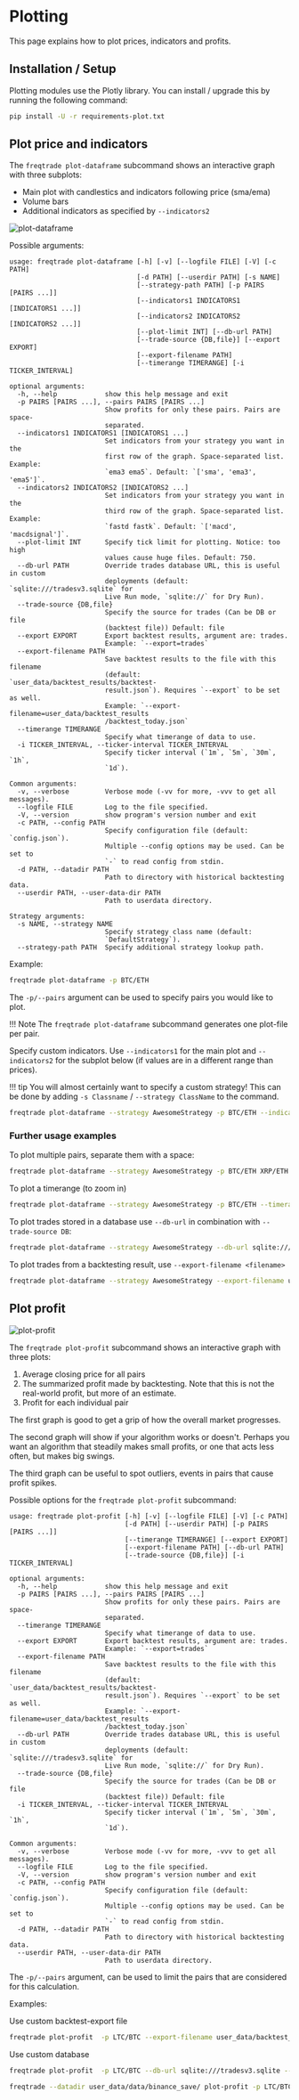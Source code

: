 # Plotting

This page explains how to plot prices, indicators and profits.

## Installation / Setup

Plotting modules use the Plotly library. You can install / upgrade this by running the following command:

``` bash
pip install -U -r requirements-plot.txt
```

## Plot price and indicators

The `freqtrade plot-dataframe` subcommand shows an interactive graph with three subplots:

* Main plot with candlestics and indicators following price (sma/ema)
* Volume bars
* Additional indicators as specified by `--indicators2`

![plot-dataframe](assets/plot-dataframe.png)

Possible arguments:

```
usage: freqtrade plot-dataframe [-h] [-v] [--logfile FILE] [-V] [-c PATH]
                                [-d PATH] [--userdir PATH] [-s NAME]
                                [--strategy-path PATH] [-p PAIRS [PAIRS ...]]
                                [--indicators1 INDICATORS1 [INDICATORS1 ...]]
                                [--indicators2 INDICATORS2 [INDICATORS2 ...]]
                                [--plot-limit INT] [--db-url PATH]
                                [--trade-source {DB,file}] [--export EXPORT]
                                [--export-filename PATH]
                                [--timerange TIMERANGE] [-i TICKER_INTERVAL]

optional arguments:
  -h, --help            show this help message and exit
  -p PAIRS [PAIRS ...], --pairs PAIRS [PAIRS ...]
                        Show profits for only these pairs. Pairs are space-
                        separated.
  --indicators1 INDICATORS1 [INDICATORS1 ...]
                        Set indicators from your strategy you want in the
                        first row of the graph. Space-separated list. Example:
                        `ema3 ema5`. Default: `['sma', 'ema3', 'ema5']`.
  --indicators2 INDICATORS2 [INDICATORS2 ...]
                        Set indicators from your strategy you want in the
                        third row of the graph. Space-separated list. Example:
                        `fastd fastk`. Default: `['macd', 'macdsignal']`.
  --plot-limit INT      Specify tick limit for plotting. Notice: too high
                        values cause huge files. Default: 750.
  --db-url PATH         Override trades database URL, this is useful in custom
                        deployments (default: `sqlite:///tradesv3.sqlite` for
                        Live Run mode, `sqlite://` for Dry Run).
  --trade-source {DB,file}
                        Specify the source for trades (Can be DB or file
                        (backtest file)) Default: file
  --export EXPORT       Export backtest results, argument are: trades.
                        Example: `--export=trades`
  --export-filename PATH
                        Save backtest results to the file with this filename
                        (default: `user_data/backtest_results/backtest-
                        result.json`). Requires `--export` to be set as well.
                        Example: `--export-filename=user_data/backtest_results
                        /backtest_today.json`
  --timerange TIMERANGE
                        Specify what timerange of data to use.
  -i TICKER_INTERVAL, --ticker-interval TICKER_INTERVAL
                        Specify ticker interval (`1m`, `5m`, `30m`, `1h`,
                        `1d`).

Common arguments:
  -v, --verbose         Verbose mode (-vv for more, -vvv to get all messages).
  --logfile FILE        Log to the file specified.
  -V, --version         show program's version number and exit
  -c PATH, --config PATH
                        Specify configuration file (default: `config.json`).
                        Multiple --config options may be used. Can be set to
                        `-` to read config from stdin.
  -d PATH, --datadir PATH
                        Path to directory with historical backtesting data.
  --userdir PATH, --user-data-dir PATH
                        Path to userdata directory.

Strategy arguments:
  -s NAME, --strategy NAME
                        Specify strategy class name (default:
                        `DefaultStrategy`).
  --strategy-path PATH  Specify additional strategy lookup path.

```

Example:

``` bash
freqtrade plot-dataframe -p BTC/ETH
```

The `-p/--pairs` argument can be used to specify pairs you would like to plot.

!!! Note
    The `freqtrade plot-dataframe` subcommand generates one plot-file per pair.

Specify custom indicators.
Use `--indicators1` for the main plot and `--indicators2` for the subplot below (if values are in a different range than prices).

!!! tip
    You will almost certainly want to specify a custom strategy! This can be done by adding `-s Classname` / `--strategy ClassName` to the command.

``` bash
freqtrade plot-dataframe --strategy AwesomeStrategy -p BTC/ETH --indicators1 sma ema --indicators2 macd
```

### Further usage examples

To plot multiple pairs, separate them with a space:

``` bash
freqtrade plot-dataframe --strategy AwesomeStrategy -p BTC/ETH XRP/ETH
```

To plot a timerange (to zoom in)

``` bash
freqtrade plot-dataframe --strategy AwesomeStrategy -p BTC/ETH --timerange=20180801-20180805
```

To plot trades stored in a database use `--db-url` in combination with `--trade-source DB`:

``` bash
freqtrade plot-dataframe --strategy AwesomeStrategy --db-url sqlite:///tradesv3.dry_run.sqlite -p BTC/ETH --trade-source DB
```

To plot trades from a backtesting result, use `--export-filename <filename>`

``` bash
freqtrade plot-dataframe --strategy AwesomeStrategy --export-filename user_data/backtest_results/backtest-result.json -p BTC/ETH
```

## Plot profit

![plot-profit](assets/plot-profit.png)

The `freqtrade plot-profit` subcommand shows an interactive graph with three plots:

1) Average closing price for all pairs
2) The summarized profit made by backtesting.
   Note that this is not the real-world profit, but more of an estimate.
3) Profit for each individual pair

The first graph is good to get a grip of how the overall market progresses.

The second graph will show if your algorithm works or doesn't.
Perhaps you want an algorithm that steadily makes small profits, or one that acts less often, but makes big swings.

The third graph can be useful to spot outliers, events in pairs that cause profit spikes.

Possible options for the `freqtrade plot-profit` subcommand:

```
usage: freqtrade plot-profit [-h] [-v] [--logfile FILE] [-V] [-c PATH]
                             [-d PATH] [--userdir PATH] [-p PAIRS [PAIRS ...]]
                             [--timerange TIMERANGE] [--export EXPORT]
                             [--export-filename PATH] [--db-url PATH]
                             [--trade-source {DB,file}] [-i TICKER_INTERVAL]

optional arguments:
  -h, --help            show this help message and exit
  -p PAIRS [PAIRS ...], --pairs PAIRS [PAIRS ...]
                        Show profits for only these pairs. Pairs are space-
                        separated.
  --timerange TIMERANGE
                        Specify what timerange of data to use.
  --export EXPORT       Export backtest results, argument are: trades.
                        Example: `--export=trades`
  --export-filename PATH
                        Save backtest results to the file with this filename
                        (default: `user_data/backtest_results/backtest-
                        result.json`). Requires `--export` to be set as well.
                        Example: `--export-filename=user_data/backtest_results
                        /backtest_today.json`
  --db-url PATH         Override trades database URL, this is useful in custom
                        deployments (default: `sqlite:///tradesv3.sqlite` for
                        Live Run mode, `sqlite://` for Dry Run).
  --trade-source {DB,file}
                        Specify the source for trades (Can be DB or file
                        (backtest file)) Default: file
  -i TICKER_INTERVAL, --ticker-interval TICKER_INTERVAL
                        Specify ticker interval (`1m`, `5m`, `30m`, `1h`,
                        `1d`).

Common arguments:
  -v, --verbose         Verbose mode (-vv for more, -vvv to get all messages).
  --logfile FILE        Log to the file specified.
  -V, --version         show program's version number and exit
  -c PATH, --config PATH
                        Specify configuration file (default: `config.json`).
                        Multiple --config options may be used. Can be set to
                        `-` to read config from stdin.
  -d PATH, --datadir PATH
                        Path to directory with historical backtesting data.
  --userdir PATH, --user-data-dir PATH
                        Path to userdata directory.

```

The `-p/--pairs`  argument, can be used to limit the pairs that are considered for this calculation.

Examples:

Use custom backtest-export file

``` bash
freqtrade plot-profit  -p LTC/BTC --export-filename user_data/backtest_results/backtest-result-Strategy005.json
```

Use custom database

``` bash
freqtrade plot-profit  -p LTC/BTC --db-url sqlite:///tradesv3.sqlite --trade-source DB
```

``` bash
freqtrade --datadir user_data/data/binance_save/ plot-profit -p LTC/BTC
```
